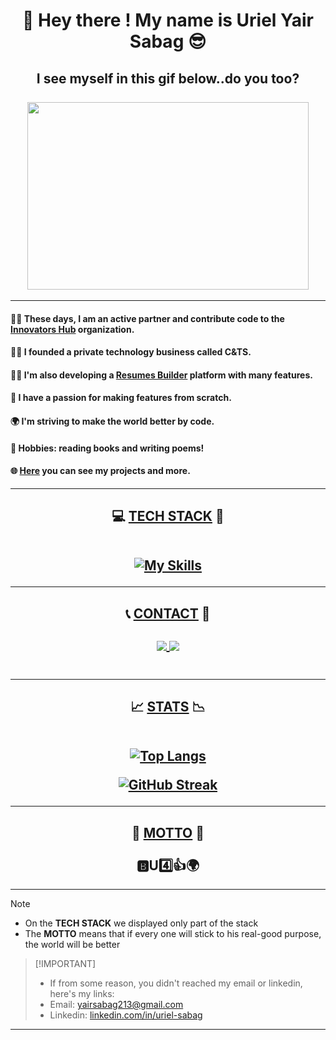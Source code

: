 <h1 align="center"> 👋 Hey there ! My name is Uriel Yair Sabag 😎 </h1>
<h2 align="center"> I see myself in this gif below..do you too?

<br />
<br />

<img width="450" height="300" src="https://user-images.githubusercontent.com/74038190/212749447-bfb7e725-6987-49d9-ae85-2015e3e7cc41.gif"/>

</h2>
 
<hr />

#### 👨‍💻 These days, I am an active partner and contribute code to the [Innovators Hub](https://github.com/InnovatorsHub1) organization.
#### 👨‍💻 I founded a private technology business called C&TS.
#### 👨‍💻 I'm also developing a [Resumes Builder](https://resumes-builder.web.app) platform with many features. 
#### 📱 I have a passion for making features from scratch.
#### 🌍 I'm striving to make the world better by code.
#### 📖 Hobbies: reading books and writing poems!
#### 🌐 <a href="https://portfolio-lyart-five-82.vercel.app/">Here</a> you can see my projects and more.

<hr />

<h2 align="center">💻 <ins>TECH STACK</ins> 📱

<br />
<br />

 [![My Skills](https://skillicons.dev/icons?i=html,css,bash,docker,github,jest,linux,pnpm,postgres,redux,githubactions,linkedin,netlify,ps,stackoverflow,sublime,visualstudio,codepen,eclipse,gmail,regex,sass,tailwind,ts,ubuntu,vite,vitest,svg,bootstrap,materialui,jquery,js,react,babel,npm,webpack,nodejs,express,mongodb,gcp,firebase,heroku,postman,vercel,figma,styledcomponents,vscode,windows,powershell,git&perline=10)](https://skillicons.dev)

</h2>

<hr />

<h2 align="center">📞 <ins>CONTACT</ins> 📧

<br />
<br />

   <a align="center" href="mailto:yairsabag213@gmail.com">
      <img align="center"  src="https://skillicons.dev/icons?i=gmail"/>
 </a>
  
  <a href="https://linkedin.com/in/uriel-sabag">
     <img align="center"  src="https://skillicons.dev/icons?i=linkedin"/>
  </a>

  

  <br />
  <br />
  
</h2>



<hr />

<h2 align="center" >📈 <ins>STATS</ins> 📉
   
<br />
<br />

[![Top Langs](https://github-readme-stats.vercel.app/api/top-langs/?username=urlsab&layout=compact&theme=dark)](https://github.com/anuraghazra/github-readme-stats)

<a align="center" href="https://git.io/streak-stats"><img src="http://github-readme-streak-stats.herokuapp.com?user=urlsab&theme=dark" alt="GitHub Streak" /></a>

</h2>

<hr />

<h2 align="center" > 💬 <ins>MOTTO</ins> 💬
<br />
<br />
🅱U4️⃣👍🌍

</h2>

<hr />

> [!NOTE]  
> * On the **TECH STACK** we displayed only part of the stack
> * The **MOTTO** means that if every one will stick to his real-good purpose, the world will be better 

>  [!IMPORTANT]  
> * If from some reason, you didn't reached my email or linkedin, here's my links:
> * Email: yairsabag213@gmail.com
> * Linkedin: [linkedin.com/in/uriel-sabag](https://linkedin.com/in/uriel-sabag)

<hr />

